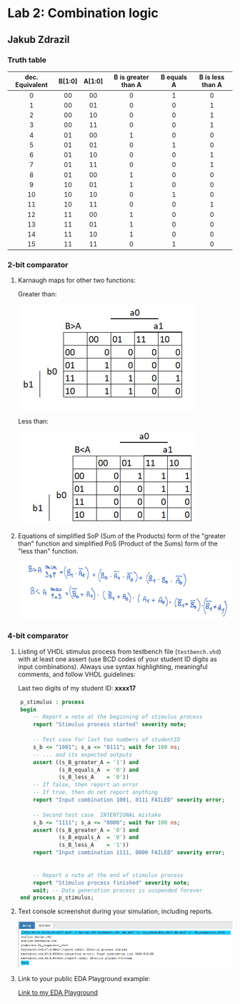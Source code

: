 # Lab 2: Combination logic
## Jakub Zdrazil
### Truth table
| **dec. Equivalent** | **B[1:0]** |**A[1:0]** | **B is greater than A** | **B equals A** | **B is less than A** |
| :-: | :-: | :-: | :-: | :-: | :-: |
| 0 | 00 | 00 | 0 | 1 | 0 |
| 1 | 00 | 01 | 0 | 0 | 1 |
| 2 | 00 | 10 | 0 | 0 | 1 |
| 3 | 00 | 11 | 0 | 0 | 1 |
| 4 | 01 | 00 | 1 | 0 | 0 |
| 5 | 01 | 01 | 0 | 1 | 0 |
| 6 | 01 | 10 | 0 | 0 | 1 |
| 7 | 01 | 11 | 0 | 0 | 1 |
| 8 | 01 | 00 | 1 | 0 | 0 |
| 9 | 10 | 01 | 1 | 0 | 0 |
| 10 | 10 | 10 | 0 | 1 | 0 |
| 11 | 10 | 11 | 0 | 0 | 1 |
| 12 | 11 | 00 | 1 | 0 | 0 |
| 13 | 11 | 01 | 1 | 0 | 0 |
| 14 | 11 | 10 | 1 | 0 | 0 |
| 15 | 11 | 11 | 0 | 1 | 0 |


### 2-bit comparator

1. Karnaugh maps for other two functions:

   Greater than:

   ![](https://github.com/xzdraz12/digital-electronics-1/blob/main/labs/02-logic/greater_than.JPG)

   Less than:

   ![](https://github.com/xzdraz12/digital-electronics-1/blob/main/labs/02-logic/less_than.JPG)

2. Equations of simplified SoP (Sum of the Products) form of the "greater than" function and simplified PoS (Product of the Sums) form of the "less than" function.

   ![](https://github.com/xzdraz12/digital-electronics-1/blob/main/labs/02-logic/eq_fig.JPG)

### 4-bit comparator

1. Listing of VHDL stimulus process from testbench file (`testbench.vhd`) with at least one assert (use BCD codes of your student ID digits as input combinations). Always use syntax highlighting, meaningful comments, and follow VHDL guidelines:

   Last two digits of my student ID: **xxxx17**

```vhdl
    p_stimulus : process
    begin
        -- Report a note at the beginning of stimulus process
        report "Stimulus process started" severity note;

        -- Test case for last two numbers of studentID
        s_b <= "1001"; s_a <= "0111"; wait for 100 ns;
        -- ... and its expected outputs
        assert ((s_B_greater_A = '1') and
                (s_B_equals_A  = '0') and
                (s_B_less_A    = '0'))
        -- If false, then report an error
        -- If true, then do not report anything
        report "Input combination 1001, 0111 FAILED" severity error;

        -- Second test case  INTENTIONAL mistake
        s_b <= "1111"; s_a <= "0000"; wait for 100 ns;
        assert ((s_B_greater_A = '0') and
                (s_B_equals_A  = '0') and
                (s_B_less_A    = '1'))
        report "Input combination 1111, 0000 FAILED" severity error;
        
       
        -- Report a note at the end of stimulus process
        report "Stimulus process finished" severity note;
        wait; -- Data generation process is suspended forever
    end process p_stimulus;

```

2. Text console screenshot during your simulation, including reports.

   ![](https://github.com/xzdraz12/digital-electronics-1/blob/main/labs/02-logic/terminal_2.JPG)

3. Link to your public EDA Playground example:

   [Link to my EDA Playground](https://www.edaplayground.com/x/aFAx)